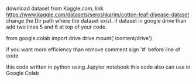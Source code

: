 download dataset from Kaggle.com, link https://www.kaggle.com/datasets/seroshkarim/cotton-leaf-disease-dataset
change the Dir path where the dataset exist.
if dataset in google drive than add two lines 5 and 6 at top of your code.

from google.colab import drive
drive.mount('/content/drive')

if you want more efficiency than remove comment sign '#' before line of code 

this code written in python using Jupyter notebook
this code also can use in Google Colab
